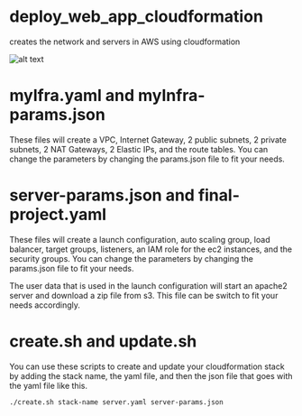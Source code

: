 # deploy_web_app_cloudformation
creates the network and servers in AWS using cloudformation

![alt text](https://github.com/dockingtheclouds/deploy_web_app_cloudformation/blob/main/Web-App-Infrastructure.jpeg?raw=true)

# myIfra.yaml and myInfra-params.json
These files will create a VPC, Internet Gateway, 2 public subnets, 2 private subnets,
 2 NAT Gateways, 2 Elastic IPs, and the route tables. You can change the parameters 
 by changing the params.json file to fit your needs. 
 
# server-params.json and final-project.yaml
These files will create a launch configuration, auto scaling group, load balancer, 
target groups, listeners, an IAM role for the ec2 instances, and the security groups. 
You can change the parameters by changing the params.json file to fit your needs. 

The user data that is used in the launch configuration will start an apache2 server and
 download a zip file from s3. This file can be switch to fit your needs accordingly.

# create.sh and update.sh 
You can use these scripts to create and update your cloudformation stack by adding 
the stack name, the yaml file, and then the json file that goes with the yaml file like 
this.
```
./create.sh stack-name server.yaml server-params.json
```